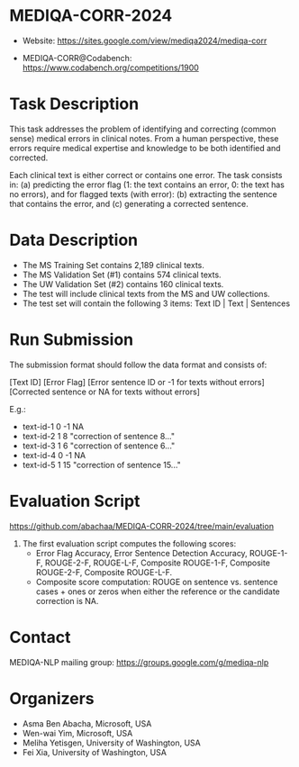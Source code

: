 # MEDIQA-CORR-2024

* Website: <https://sites.google.com/view/mediqa2024/mediqa-corr>

* MEDIQA-CORR@Codabench: <https://www.codabench.org/competitions/1900>

# Task Description

This task addresses the problem of identifying and correcting (common sense) medical errors in clinical notes. 
From a human perspective, these errors require medical expertise and knowledge to be both identified and corrected. 

Each clinical text is either correct or contains one error. The task consists in:
(a) predicting the error flag (1: the text contains an error, 0: the text has no errors),
and for flagged texts (with error):
(b) extracting the sentence that contains the error, and
(c) generating a corrected sentence.

# Data Description
* The MS Training Set contains 2,189 clinical texts.
* The MS Validation Set (#1) contains 574 clinical texts. 
* The UW Validation Set (#2) contains 160 clinical texts. 
* The test will include clinical texts from the MS and UW collections.
* The test set will contain the following 3 items: Text ID | Text | Sentences

# Run Submission
The submission format should follow the data format and consists of:

[Text ID] [Error Flag] [Error sentence ID or -1 for texts without errors] [Corrected sentence or NA for texts without errors]

  E.g.:
  * text-id-1 0 -1 NA
  * text-id-2 1 8 "correction of sentence 8..."
  * text-id-3 1 6 "correction of sentence 6..."
  * text-id-4 0 -1 NA
  * text-id-5 1 15 "correction of sentence 15..."

# Evaluation Script 

<https://github.com/abachaa/MEDIQA-CORR-2024/tree/main/evaluation>

1. The first evaluation script computes the following scores:
   - Error Flag Accuracy, Error Sentence Detection Accuracy, ROUGE-1-F, ROUGE-2-F, ROUGE-L-F, Composite ROUGE-1-F, Composite ROUGE-2-F, Composite ROUGE-L-F.
   - Composite score computation: ROUGE on sentence vs. sentence cases + ones or zeros when either the reference or the candidate correction is NA. 

# Contact
 MEDIQA-NLP mailing group: https://groups.google.com/g/mediqa-nlp 

# Organizers   
* Asma Ben Abacha, Microsoft, USA
* Wen-wai Yim, Microsoft, USA
* Meliha Yetisgen, University of Washington, USA
* Fei Xia, University of Washington, USA
